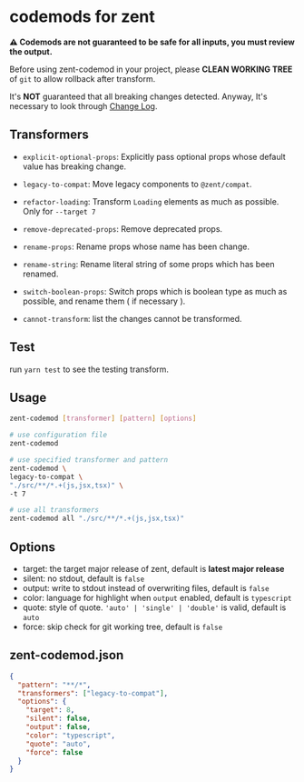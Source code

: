 # codemods for zent

**⚠️ Codemods are not guaranteed to be safe for all inputs, you must review the output.**

Before using zent-codemod in your project, please **CLEAN WORKING TREE** of `git` to allow rollback after transform.

It's **NOT** guaranteed that all breaking changes detected. Anyway, It's necessary to look through [Change Log](https://youzan.github.io/zent/zh/guides/changelog).

## Transformers

- `explicit-optional-props`: Explicitly pass optional props whose default value has breaking change.

- `legacy-to-compat`: Move legacy components to `@zent/compat`.

- `refactor-loading`: Transform `Loading` elements as much as possible. Only for `--target 7`

- `remove-deprecated-props`: Remove deprecated props.

- `rename-props`: Rename props whose name has been change.

- `rename-string`: Rename literal string of some props which has been renamed.

- `switch-boolean-props`: Switch props which is boolean type as much as possible, and rename them ( if necessary ).

- `cannot-transform`: list the changes cannot be transformed.

## Test

run `yarn test` to see the testing transform.

## Usage

```sh
zent-codemod [transformer] [pattern] [options]
```

```sh
# use configuration file
zent-codemod
```

```sh
# use specified transformer and pattern
zent-codemod \
legacy-to-compat \
"./src/**/*.+(js,jsx,tsx)" \
-t 7
```

```sh
# use all transformers
zent-codemod all "./src/**/*.+(js,jsx,tsx)"
```

## Options

- target: the target major release of zent, default is **latest major release**
- silent: no stdout, default is `false`
- output: write to stdout instead of overwriting files, default is `false`
- color: language for highlight when `output` enabled, default is `typescript`
- quote: style of quote. `'auto' | 'single' | 'double'` is valid, default is `auto`
- force: skip check for git working tree, default is `false`

## zent-codemod.json

```json
{
  "pattern": "**/*",
  "transformers": ["legacy-to-compat"],
  "options": {
    "target": 8,
    "silent": false,
    "output": false,
    "color": "typescript",
    "quote": "auto",
    "force": false
  }
}
```

